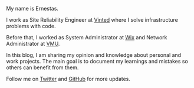 My name is Ernestas.

I work as Site Reliability Engineer at [Vinted](https://vinted.com) where I solve infrastructure problems with code.

Before that, I worked as System Administrator at [Wix](https://wix.com) and Network Administrator at [VMU](https://www.vdu.lt/en).

In this blog, I am sharing my opinion and knowledge about personal and work projects. The main goal is to document my learnings and mistakes so others can benefit from them.

Follow me on <a href="https://twitter.com/{{ site.author.twitter }}" target="_blank">Twitter</a> and <a href="https://github.com/{{ site.author.github }}" target="_blank">GitHub</a> for more updates.

